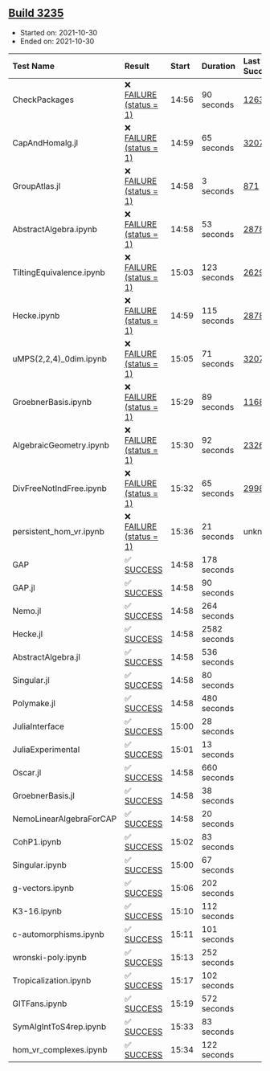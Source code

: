 ## [Build 3235](https://oscarci.mathematik.uni-kl.de/job/oscar-stable/3235/)

* Started on: 2021-10-30
* Ended on: 2021-10-30

| Test Name    | Result | Start | Duration | Last Success | First Failure |
|:-------------|:-------|:------|:---------|:-------------|:--------------|
| CheckPackages | ❌ [FAILURE (status = 1)](https://oscarci.mathematik.uni-kl.de/job/oscar-stable/3235/artifact/logs/build-3235/CheckPackages.log) | 14:56 | 90 seconds | [1263](https://oscarci.mathematik.uni-kl.de/job/oscar-stable/1263/) | [1264](https://oscarci.mathematik.uni-kl.de/job/oscar-stable/1264/) |
| CapAndHomalg.jl | ❌ [FAILURE (status = 1)](https://oscarci.mathematik.uni-kl.de/job/oscar-stable/3235/artifact/logs/build-3235/CapAndHomalg.jl.log) | 14:59 | 65 seconds | [3207](https://oscarci.mathematik.uni-kl.de/job/oscar-stable/3207/) | [3208](https://oscarci.mathematik.uni-kl.de/job/oscar-stable/3208/) |
| GroupAtlas.jl | ❌ [FAILURE (status = 1)](https://oscarci.mathematik.uni-kl.de/job/oscar-stable/3235/artifact/logs/build-3235/GroupAtlas.jl.log) | 14:58 | 3 seconds | [871](https://oscarci.mathematik.uni-kl.de/job/oscar-stable/871/) | [872](https://oscarci.mathematik.uni-kl.de/job/oscar-stable/872/) |
| AbstractAlgebra.ipynb | ❌ [FAILURE (status = 1)](https://oscarci.mathematik.uni-kl.de/job/oscar-stable/3235/artifact/logs/build-3235/AbstractAlgebra.ipynb.log) | 14:58 | 53 seconds | [2878](https://oscarci.mathematik.uni-kl.de/job/oscar-stable/2878/) | [2879](https://oscarci.mathematik.uni-kl.de/job/oscar-stable/2879/) |
| TiltingEquivalence.ipynb | ❌ [FAILURE (status = 1)](https://oscarci.mathematik.uni-kl.de/job/oscar-stable/3235/artifact/logs/build-3235/TiltingEquivalence.ipynb.log) | 15:03 | 123 seconds | [2629](https://oscarci.mathematik.uni-kl.de/job/oscar-stable/2629/) | [2630](https://oscarci.mathematik.uni-kl.de/job/oscar-stable/2630/) |
| Hecke.ipynb | ❌ [FAILURE (status = 1)](https://oscarci.mathematik.uni-kl.de/job/oscar-stable/3235/artifact/logs/build-3235/Hecke.ipynb.log) | 14:59 | 115 seconds | [2878](https://oscarci.mathematik.uni-kl.de/job/oscar-stable/2878/) | [2879](https://oscarci.mathematik.uni-kl.de/job/oscar-stable/2879/) |
| uMPS(2,2,4)_0dim.ipynb | ❌ [FAILURE (status = 1)](https://oscarci.mathematik.uni-kl.de/job/oscar-stable/3235/artifact/logs/build-3235/uMPS-2-2-4-_0dim.ipynb.log) | 15:05 | 71 seconds | [3207](https://oscarci.mathematik.uni-kl.de/job/oscar-stable/3207/) | [3208](https://oscarci.mathematik.uni-kl.de/job/oscar-stable/3208/) |
| GroebnerBasis.ipynb | ❌ [FAILURE (status = 1)](https://oscarci.mathematik.uni-kl.de/job/oscar-stable/3235/artifact/logs/build-3235/GroebnerBasis.ipynb.log) | 15:29 | 89 seconds | [1168](https://oscarci.mathematik.uni-kl.de/job/oscar-stable/1168/) | [1169](https://oscarci.mathematik.uni-kl.de/job/oscar-stable/1169/) |
| AlgebraicGeometry.ipynb | ❌ [FAILURE (status = 1)](https://oscarci.mathematik.uni-kl.de/job/oscar-stable/3235/artifact/logs/build-3235/AlgebraicGeometry.ipynb.log) | 15:30 | 92 seconds | [2326](https://oscarci.mathematik.uni-kl.de/job/oscar-stable/2326/) | [2327](https://oscarci.mathematik.uni-kl.de/job/oscar-stable/2327/) |
| DivFreeNotIndFree.ipynb | ❌ [FAILURE (status = 1)](https://oscarci.mathematik.uni-kl.de/job/oscar-stable/3235/artifact/logs/build-3235/DivFreeNotIndFree.ipynb.log) | 15:32 | 65 seconds | [2998](https://oscarci.mathematik.uni-kl.de/job/oscar-stable/2998/) | [2999](https://oscarci.mathematik.uni-kl.de/job/oscar-stable/2999/) |
| persistent_hom_vr.ipynb | ❌ [FAILURE (status = 1)](https://oscarci.mathematik.uni-kl.de/job/oscar-stable/3235/artifact/logs/build-3235/persistent_hom_vr.ipynb.log) | 15:36 | 21 seconds | unknown | unknown |
| GAP | ✅ [SUCCESS](https://oscarci.mathematik.uni-kl.de/job/oscar-stable/3235/artifact/logs/build-3235/GAP.log) | 14:58 | 178 seconds |  |  |
| GAP.jl | ✅ [SUCCESS](https://oscarci.mathematik.uni-kl.de/job/oscar-stable/3235/artifact/logs/build-3235/GAP.jl.log) | 14:58 | 90 seconds |  |  |
| Nemo.jl | ✅ [SUCCESS](https://oscarci.mathematik.uni-kl.de/job/oscar-stable/3235/artifact/logs/build-3235/Nemo.jl.log) | 14:58 | 264 seconds |  |  |
| Hecke.jl | ✅ [SUCCESS](https://oscarci.mathematik.uni-kl.de/job/oscar-stable/3235/artifact/logs/build-3235/Hecke.jl.log) | 14:58 | 2582 seconds |  |  |
| AbstractAlgebra.jl | ✅ [SUCCESS](https://oscarci.mathematik.uni-kl.de/job/oscar-stable/3235/artifact/logs/build-3235/AbstractAlgebra.jl.log) | 14:58 | 536 seconds |  |  |
| Singular.jl | ✅ [SUCCESS](https://oscarci.mathematik.uni-kl.de/job/oscar-stable/3235/artifact/logs/build-3235/Singular.jl.log) | 14:58 | 80 seconds |  |  |
| Polymake.jl | ✅ [SUCCESS](https://oscarci.mathematik.uni-kl.de/job/oscar-stable/3235/artifact/logs/build-3235/Polymake.jl.log) | 14:58 | 480 seconds |  |  |
| JuliaInterface | ✅ [SUCCESS](https://oscarci.mathematik.uni-kl.de/job/oscar-stable/3235/artifact/logs/build-3235/JuliaInterface.log) | 15:00 | 28 seconds |  |  |
| JuliaExperimental | ✅ [SUCCESS](https://oscarci.mathematik.uni-kl.de/job/oscar-stable/3235/artifact/logs/build-3235/JuliaExperimental.log) | 15:01 | 13 seconds |  |  |
| Oscar.jl | ✅ [SUCCESS](https://oscarci.mathematik.uni-kl.de/job/oscar-stable/3235/artifact/logs/build-3235/Oscar.jl.log) | 14:58 | 660 seconds |  |  |
| GroebnerBasis.jl | ✅ [SUCCESS](https://oscarci.mathematik.uni-kl.de/job/oscar-stable/3235/artifact/logs/build-3235/GroebnerBasis.jl.log) | 14:58 | 38 seconds |  |  |
| NemoLinearAlgebraForCAP | ✅ [SUCCESS](https://oscarci.mathematik.uni-kl.de/job/oscar-stable/3235/artifact/logs/build-3235/NemoLinearAlgebraForCAP.log) | 14:58 | 20 seconds |  |  |
| CohP1.ipynb | ✅ [SUCCESS](https://oscarci.mathematik.uni-kl.de/job/oscar-stable/3235/artifact/logs/build-3235/CohP1.ipynb.log) | 15:02 | 83 seconds |  |  |
| Singular.ipynb | ✅ [SUCCESS](https://oscarci.mathematik.uni-kl.de/job/oscar-stable/3235/artifact/logs/build-3235/Singular.ipynb.log) | 15:00 | 67 seconds |  |  |
| g-vectors.ipynb | ✅ [SUCCESS](https://oscarci.mathematik.uni-kl.de/job/oscar-stable/3235/artifact/logs/build-3235/g-vectors.ipynb.log) | 15:06 | 202 seconds |  |  |
| K3-16.ipynb | ✅ [SUCCESS](https://oscarci.mathematik.uni-kl.de/job/oscar-stable/3235/artifact/logs/build-3235/K3-16.ipynb.log) | 15:10 | 112 seconds |  |  |
| c-automorphisms.ipynb | ✅ [SUCCESS](https://oscarci.mathematik.uni-kl.de/job/oscar-stable/3235/artifact/logs/build-3235/c-automorphisms.ipynb.log) | 15:11 | 101 seconds |  |  |
| wronski-poly.ipynb | ✅ [SUCCESS](https://oscarci.mathematik.uni-kl.de/job/oscar-stable/3235/artifact/logs/build-3235/wronski-poly.ipynb.log) | 15:13 | 252 seconds |  |  |
| Tropicalization.ipynb | ✅ [SUCCESS](https://oscarci.mathematik.uni-kl.de/job/oscar-stable/3235/artifact/logs/build-3235/Tropicalization.ipynb.log) | 15:17 | 102 seconds |  |  |
| GITFans.ipynb | ✅ [SUCCESS](https://oscarci.mathematik.uni-kl.de/job/oscar-stable/3235/artifact/logs/build-3235/GITFans.ipynb.log) | 15:19 | 572 seconds |  |  |
| SymAlgIntToS4rep.ipynb | ✅ [SUCCESS](https://oscarci.mathematik.uni-kl.de/job/oscar-stable/3235/artifact/logs/build-3235/SymAlgIntToS4rep.ipynb.log) | 15:33 | 83 seconds |  |  |
| hom_vr_complexes.ipynb | ✅ [SUCCESS](https://oscarci.mathematik.uni-kl.de/job/oscar-stable/3235/artifact/logs/build-3235/hom_vr_complexes.ipynb.log) | 15:34 | 122 seconds |  |  |
